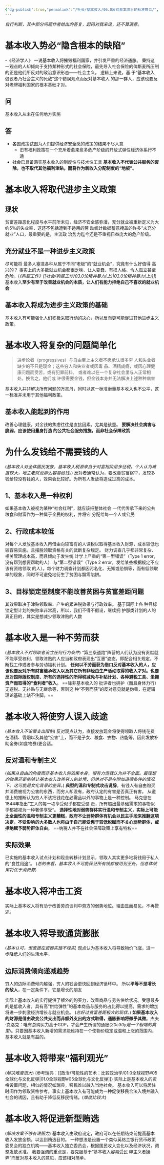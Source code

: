 ```yaml
---
{"dg-publish":true,"permalink":"/社会/基本收入/06.0反对基本收入的标准意见/","dgPassFrontmatter":true}
---
```


*自行判断，其中部分问题作者给出的答复，起码对我来说，还不算满意。*
# 基本收入势必“隐含根本的缺陷”
-《经济学人》
一说基本收入将摧毁福利国家，并引发严重的经济通胀。
秉持这一观点的人却倾向于支持某种形式的社会保险，最先导入社会保险的俾斯麦所压制的正是他们所反对的政治意识形态——社会主义。
逻辑上来说，基 于“基本收⼊倡议者乃社会主义的死敌”这个错误观点⽽反对基本收⼊ 的那⼀群⼈，应该也要反对⽼牌福利国家的根本基础才对。
## 问
基本收入从未在任何地方实施
## 答
- 各国政策试图为人们提供经济安全感的政策的结果不尽人意
	- 旧有福利政策在一个充斥着愈来愈多危产阶级的开放式弹性经济体系行不通
- 社会已具备落实基本收入的制度性与技术性工具
**基本收入不代表公共服务的废除，也不取代其他福利津贴，而将作为新收入分配制度的“地板”**。
# 基本收入将取代进步主义政策
## 现状
贫富差距恶化程度与水平前所未见，经济不安全感弥漫，充分就业被重新定义为⼤约5%的失业率，这还不包括遭到不适⽤的劳 动统计数据蓄意掩盖的许多“未充分就业”⼈⼝，最重要的是，主流政 治势⼒迄今还是不重视⽇益庞⼤的危产阶级。
## 充分就业不是一种进步主义政策
尽可能将 最多⼈塞进各种从属于不同“⽼板”的“就业机会”，究竟有什么好值得 ⾼兴的？
事实上的大多数就业机会都很乏味、让人变蠢、有损人格、令人孤立甚至危险。(*《狗屁工作》[[社会/狗屁工作/03.0论精神暴力(上)\|03.0论精神暴力(上)]]*)
基本收入**至少有至于改善就业机会的本质，让人们有能力拒绝自己不喜欢的就业机会**
## 基本收入将成为进步主义政策的基础
基本收入有可能强化人们积极采取行动的决心，所以反而更可能促进其他进步主义政策。
# 基本收入将复杂的问题简单化
>进步论者（progressives）与⾃由⾄上主义者不愿承认很多穷 ⼈和失业者缺少的不只是现⾦；这些穷⼈和失业者或因毒 品、酒精成瘾，或因⼼理健康问题⽽受苦，或有犯罪前科， 或者难以在⼀个复杂社会⾥与⼈正常相处。换⾔之，他们或 许很需要⾦钱，但⾦钱本⾝并⽆法解决上述种种病害

基本收入并非解决所有问题的万灵丹，同时以这一标准衡量基本收入也不公平，这一标准并未用于其他福利政策。
## 基本收入能起到的作用
改善心理健康，对金钱的焦虑往往是直接因素。尤其是孩童。
**要解决社会病害与脆弱，应该使⽤量⾝打造 的公共社会服务措施，⽽⾮社会保障政策**
# 为什么发钱给不需要钱的人
(*基本收入对全体国民发放，基本收入税源来自于对富裕阶层多征税，个人认为难度较大，地主老财没那么容易给钱。*)
反对者通常认为，要改善贫富察举，发较多钱给较没有钱的人，效果会比较好。为所有人发放将造成过高的成本。
## 1、基本收入是一种权利
如果基本收⼊被视为某种“社会红利”，就应该把整体社会 ⼀代代传承下来的公共粮⾷和财富作为⼀种属于全⺠的权利，并将它 分配给每⼀个⼈或公⺠
## 2、行政成本较低
对每个人发放基本收入再借由向较富有的人课税以取得基本收入财源，成本较低也较容易实施。且摆脱领取资格有关的武断复杂规定。
财⼒调查⼏乎都⾮常复杂、相关管理成本⾼，⽽且倾向于发⽣统 计学上严重的“第⼀型错误”（Type 1 error，没有帮到想要帮助的⼈） 与“第⼆型错误”（Type 2 error，发给某些根据规定不应该有资格领取 的⼈）。每个财⼒调查计划都因污名化、⽆知或恐惧等，⽽有低领取 率的现象，同时不可避免地衍⽣了贫困与飘零陷阱。
## 3、目标锁定型制度不能改善贫困与贫富差距问题
其效果取决于津贴领取率、产生的累进税效果与行政效率。
基于国际上各 种⽬标锁定型计划的失败率⾮常⾼，所以，我们不得不假设，继续拥 护那类计划的⼈的真正⽬的，其实是想减少领取津贴的⼈数
# 基本收入是一种不劳而获
(*基本收入不对领取者设立任何行为条件*)
“第三条道路”阵营的人们认为没有贡献就不能享受权利，领取津贴的人应当和政府表现出“互惠”姿态，即配合相关规定，不断找工作或者参与劳动福利计划。
**任何以不劳而获为借口反对基本收入的人，应该也要反对所有财富继承收入以及其它所有非经由生产活动取得的收入才对。也要反对国际版权制度、所有的选择性的所得税减免与补贴计划、各种避税工具、坐拥资产而取得的“食利者”收入**。
==除⾮基本收⼊的 批评者也拥护（⽽且⾝体⼒⾏）⽆避税、⽆补贴与⽆继承等，否则这 种“不劳⽽获”的反对意⻅就是伪善，在逻辑理论基础上站不住脚。==
# 基本收入将使穷人误入歧途
(*基本收入不设置支出限制*)
反对观点认为，直接发放现金将使得领取人将钱花费在酒精、香烟以及其他“公害”上，而不是子女、粮食、衣物、热能等。因此发放补助金券(如食物券)更合适。
## 反对温和专制主义
(*如果从自由的角度而非基本收入的效果本身，很有力但我认为并不全面。最理想的效果还是能够让基本收入改善穷人的处境，但绝对不是在附加道德条件的情况下。这可能是文化背景的差异。*)
**典型的温和专制式攻击说辞**，有钱人有自由购买并消费被视为公害的东西，而穷人却没有，政府认定的有害是否真正有害。
从道德上的推断认为穷人不该把钱花在必需品以外的事物上是一种控制。
⻢克思在1844年指出“⼯⼈的每⼀项享受似乎都应受谴 责，所有超出最基础需求的事物似乎都被视为⼀种奢侈享受“。
**选择性地对弱势群体实行温和专制主义，实际上可能比全面性的温和专制主义更糟糕，政府不让弱势群体有机会以民主手段来推翻这项决定，不受影响的大多数人也将由于自己能受惠于较低税赋而不关心弱势群体，或拒绝赋予弱势群体自由**。
==纳税人并不在社会保障政策上享有特权==
## 实际效果
已实施的基本收入试点计划和现金转移计划显示，领取人其实更多地将钱用于私人的”良性用途“。
(*总的来看，基本收入不可能保证所有钱都被用到正处，但总体效果将优于消费券*)
# 基本收入将冲击工资
实际上基本收入将有助于改善劳资谈判中劳方的弱势地位。理由显而易见，不再赘述。
# 基本收入将导致通货膨胀
(*基本认可，但直接在瓷器实施不现实*)
观点认为基本收入将导致物价飞涨，进一步降低人们的生活水平。
## **边际消费倾向递减趋势**
穷人的边际消费倾向越强，穷人的钱会更快回到经济循环中。
所以**平等不是增长的敌人**，在一定条件下，它是增长的朋友

实际上基本收入的实行提供了额外的购买力，改善商品与劳务供给状况。受惠最多的是低收入者，具有高“供给弹性”的基本商品与服务的占比得以提高，需求的增加将进一步刺激经济增长与就业机会。
(*总好过贫富差距极大的现状。*)
**如果基本收入的财源是借由改变公共支出而非额外支出的方式取得，通胀影响将微乎其微**。杰夫·克洛克：唯有总购买力高于GDP，才会产生所谓的通胀(*20c30y是一个极端的典型*)。只要因基本收入新增的需求能维持在一个使物价稳定或温和上涨的范围内，基本收入就是有益的。
# 基本收入将带来“福利观光”
(*解决难度很大*)
(参考瑞典：[[政治/可能性的艺术：比较政治学/01.0全球视野#05全球化与文化反弹\|01.0全球视野#05全球化与文化反弹]])
实际上是基本收入的资格设置问题，相似的情况如瑞典，移民难以融入当地社会。
基本收入可以将居住时间作为领取资格参考，事实上基本收入有可能成为一种促使移民合法入境并融入社会的诱因，且有助于降低反移民情绪。(*难度比较大*)
# 基本收入将促进新型贿选
(*解决方案不够有说服力*)
基本收入由政府设定，政府可以在任期结束前提高基本收入发放金额，以达到贿选目的。
一种想法是设置一个类似英格兰银行货币政策委员会的独立机构——基本收入独立委员会，根据国民收入变化以及经济状况，调整发放水准。
我要强调的重点是，要克服基于“基本收⼊容易受⺠ 粹主义者操弄”⽽反对基本收⼊的意⻅，应该相对简单。